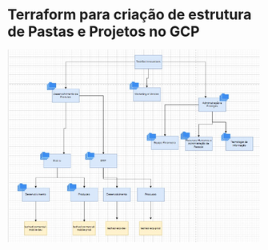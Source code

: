 # Terraform para criação de estrutura de Pastas e Projetos no GCP

![Organizacional_Grupos](Organizacional_Grupos.jpg)
